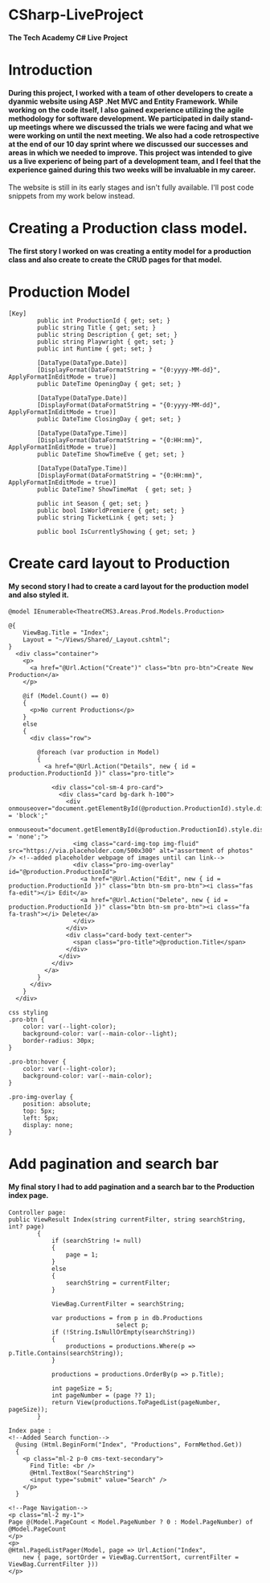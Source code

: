 # CSharp-LiveProject
#### The Tech Academy C# Live Project
# Introduction
#### During this project, I worked with a team of other developers to create a dyanmic website using ASP .Net MVC and Entity Framework. While working on the code itself, I also gained experience utilizing the agile methodology for software development. We participated in daily stand-up meetings where we discussed the trials we were facing and what we were working on until the next meeting. We also had a code retrospective at the end of our 10 day sprint where we discussed our successes and areas in which we needed to improve. This project was intended to give us a live experienc of being part of a development team, and I feel that the experience gained during this two weeks will be invaluable in my career.
The website is still in its early stages and isn't fully available. I'll post code snippets from my work below instead.
# Creating a Production class model.
#### The first story I worked on was creating a entity model for a production class and also create to create the CRUD pages for that model.
# Production Model

```
[Key]
        public int ProductionId { get; set; }
        public string Title { get; set; }
        public string Description { get; set; }
        public string Playwright { get; set; }
        public int Runtime { get; set; }

        [DataType(DataType.Date)]
        [DisplayFormat(DataFormatString = "{0:yyyy-MM-dd}", ApplyFormatInEditMode = true)]        
        public DateTime OpeningDay { get; set; }

        [DataType(DataType.Date)]
        [DisplayFormat(DataFormatString = "{0:yyyy-MM-dd}", ApplyFormatInEditMode = true)]        
        public DateTime ClosingDay { get; set; }
        
        [DataType(DataType.Time)]
        [DisplayFormat(DataFormatString = "{0:HH:mm}", ApplyFormatInEditMode = true)]        
        public DateTime ShowTimeEve { get; set; }

        [DataType(DataType.Time)]
        [DisplayFormat(DataFormatString = "{0:HH:mm}", ApplyFormatInEditMode = true)]        
        public DateTime? ShowTimeMat  { get; set; }

        public int Season { get; set; }
        public bool IsWorldPremiere { get; set; }
        public string TicketLink { get; set; }

        public bool IsCurrentlyShowing { get; set; }
```

# Create card layout to Production
#### My second story I had to create a card layout for the production model and also styled it.

```
@model IEnumerable<TheatreCMS3.Areas.Prod.Models.Production>

@{
    ViewBag.Title = "Index";
    Layout = "~/Views/Shared/_Layout.cshtml";
}
  <div class="container">
    <p>
      <a href="@Url.Action("Create")" class="btn pro-btn">Create New Production</a>
    </p>

    @if (Model.Count() == 0)
    {
      <p>No current Productions</p>
    }
    else
    {
      <div class="row">

        @foreach (var production in Model)
        {
          <a href="@Url.Action("Details", new { id = production.ProductionId })" class="pro-title">

            <div class="col-sm-4 pro-card">
              <div class="card bg-dark h-100">
                <div onmouseover="document.getElementById(@production.ProductionId).style.display = 'block';"
                     onmouseout="document.getElementById(@production.ProductionId).style.display = 'none';">
                  <img class="card-img-top img-fluid" src="https://via.placeholder.com/500x300" alt="assortment of photos" /> <!--added placeholder webpage of images until can link-->
                  <div class="pro-img-overlay" id="@production.ProductionId">
                    <a href="@Url.Action("Edit", new { id = production.ProductionId })" class="btn btn-sm pro-btn"><i class="fas fa-edit"></i> Edit</a>
                    <a href="@Url.Action("Delete", new { id = production.ProductionId })" class="btn btn-sm pro-btn"><i class="fa fa-trash"></i> Delete</a>
                  </div>
                </div>
                <div class="card-body text-center">
                  <span class="pro-title">@production.Title</span>
                </div>
              </div>
            </div>
          </a>
        }
      </div>
    }
  </div>
```
```
css styling
.pro-btn {
    color: var(--light-color);
    background-color: var(--main-color--light);
    border-radius: 30px;
}

.pro-btn:hover {
    color: var(--light-color);
    background-color: var(--main-color);
}

.pro-img-overlay {
    position: absolute;
    top: 5px;
    left: 5px;
    display: none;
}
```
# Add pagination and search bar
#### My final story I had to add pagination and a search bar to the Production index page.

```
Controller page:
public ViewResult Index(string currentFilter, string searchString, int? page)
        {
            if (searchString != null)
            {
                page = 1;
            }
            else
            {
                searchString = currentFilter;
            }

            ViewBag.CurrentFilter = searchString;

            var productions = from p in db.Productions
                              select p;
            if (!String.IsNullOrEmpty(searchString))
            {
                productions = productions.Where(p => p.Title.Contains(searchString));
            }

            productions = productions.OrderBy(p => p.Title);

            int pageSize = 5;
            int pageNumber = (page ?? 1);
            return View(productions.ToPagedList(pageNumber, pageSize));
        }
```
```
Index page :
<!--Added Search function-->
  @using (Html.BeginForm("Index", "Productions", FormMethod.Get))
  {
    <p class="ml-2 p-0 cms-text-secondary">
      Find Title: <br />
      @Html.TextBox("SearchString")
      <input type="submit" value="Search" />
    </p>
  }

<!--Page Navigation-->
<p class="ml-2 my-1">
Page @(Model.PageCount < Model.PageNumber ? 0 : Model.PageNumber) of @Model.PageCount
</p>
<p>
@Html.PagedListPager(Model, page => Url.Action("Index",
    new { page, sortOrder = ViewBag.CurrentSort, currentFilter = ViewBag.CurrentFilter }))
</p>
```
